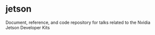 # jetson
Document, reference, and code repository for talks related to the Nvidia Jetson Developer Kits
